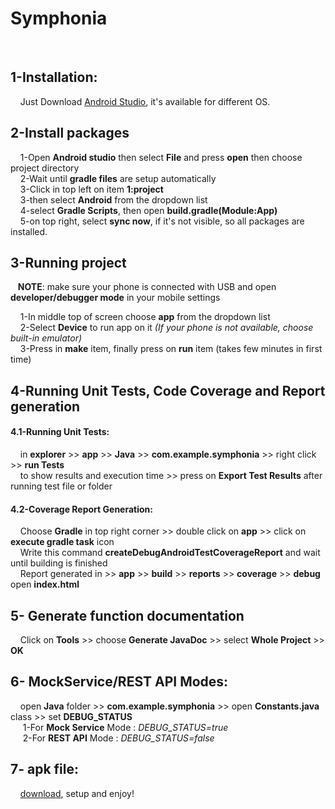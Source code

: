  # **Symphonia**
<br>

## 1-Installation:

  &nbsp;&nbsp;&nbsp; Just Download [Android Studio](https://developer.android.com/studio?hl=ru#downloads), it's available for different OS.
  <br>
  
## 2-Install packages
  
  &nbsp;&nbsp;&nbsp; 1-Open **Android studio** then select **File** and press **open** then choose project directory <br>
  &nbsp;&nbsp;&nbsp; 2-Wait until **gradle files** are setup automatically  <br>
  &nbsp;&nbsp;&nbsp; 3-Click in top left on item **1:project** <br>
  &nbsp;&nbsp;&nbsp; 3-then select **Android** from the dropdown list <br>
  &nbsp;&nbsp;&nbsp; 4-select **Gradle Scripts**, then open **build.gradle(Module:App)** <br>
  &nbsp;&nbsp;&nbsp; 5-on top right, select **sync now**, if it's not visible, so all packages are installed. <br>
  
## 3-Running project
  
  &nbsp;&nbsp; **NOTE**: make sure your phone is connected with USB and open **developer/debugger mode** in your mobile settings
  
  &nbsp;&nbsp;&nbsp; 1-In middle top of screen choose **app** from the dropdown list  <br> 
  &nbsp;&nbsp;&nbsp; 2-Select **Device** to run app on it *(If your phone is not available, choose built-in emulator)* <br>
  &nbsp;&nbsp;&nbsp; 3-Press in **make** item, finally press on **run** item (takes few minutes in first time)
  <br>
  
## 4-Running Unit Tests, Code Coverage and Report generation 
   #### 4.1-Running Unit Tests:
   
   &nbsp;&nbsp;&nbsp; in **explorer** >> **app** >> **Java** >> **com.example.symphonia** >> right click >> **run Tests** <br>
   &nbsp;&nbsp;&nbsp; to show results and execution time >> press on **Export Test Results** after running test file or folder
   #### 4.2-Coverage Report Generation:
   &nbsp;&nbsp;&nbsp; Choose **Gradle** in top right corner >> double click on **app** >> click on **execute gradle task** icon <br>
   &nbsp;&nbsp;&nbsp; Write this command **createDebugAndroidTestCoverageReport** and wait until building is finished <br>
   &nbsp;&nbsp;&nbsp; Report generated in >> **app** >> **build** >> **reports** >> **coverage** >> **debug** open **index.html**
  <br>
  
## 5- Generate function documentation

  &nbsp;&nbsp;&nbsp; Click on **Tools** >> choose **Generate JavaDoc** >> select **Whole Project** >> **OK**
  <br>
  
## 6- MockService/REST API Modes:

  &nbsp;&nbsp;&nbsp; open **Java** folder >> **com.example.symphonia** >> open **Constants.java** class >> set **DEBUG_STATUS** <br>
  &nbsp;&nbsp;&nbsp;&nbsp; 1-For **Mock Service** Mode : *DEBUG_STATUS=true* <br>
  &nbsp;&nbsp;&nbsp;&nbsp; 2-For **REST API** Mode : *DEBUG_STATUS=false* <br>
   
## 7- apk file:
  
 &nbsp;&nbsp;&nbsp; [download](https://drive.google.com/file/d/1r-aOlpR258OShMChsqTQMnnHTx37Zy_w/view?usp=sharing), setup and enjoy!
